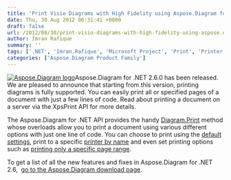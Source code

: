 ```yaml
---
title: 'Print Visio Diagrams with High Fidelity using Aspose.Diagram for .NET 2.6'
date: Thu, 30 Aug 2012 06:31:41 +0000
draft: false
url: /2012/08/30/print-visio-diagrams-with-high-fidelity-using-aspose.diagram-for-.net/
author: Imran Rafique
summary: ''
tags: ['.NET', 'Imran.Rafique', 'Microsoft Project', 'Print', 'Printer Name', 'Printer Settings', 'product release']
categories: ['Aspose.Diagram Product Family']
---
```


[![][1]](https://blog.aspose.com/wp-content/uploads/sites/2/2012/06/aspose.diagram-logo2.jpg)Aspose.Diagram for .NET 2.6.0 has been released. We are pleased to announce that starting from this version, printing diagrams is fully supported. You can easily print all or specified pages of a document with just a few lines of code. Read about printing a document on a server via the XpsPrint API for more details.

The  Aspose.Diagram for .NET API provides the handy [Diagram.Print][2] method whose overloads allow you to print a document using various different options with just one line of code. You can choose to print using the [default settings][3], print to a specific [printer by name][4] and even set printing options such as [printing only a specific page range][5].

To get a list of all the new features and fixes in Aspose.Diagram for .NET 2.6,  [go to the Aspose.Diagram download page][6].




[1]: https://blog.aspose.com/wp-content/uploads/sites/2/2012/06/aspose.diagram-logo2.jpg "Aspose.Diagram logo"
[2]: http://www.aspose.com/api/net/diagram/aspose.diagram/diagram
[3]: http://www.aspose.com/api/net/diagram/aspose.diagram.diagram/print/methods/1
[4]: http://www.aspose.com/api/net/diagram/aspose.diagram.diagram/print/methods/2
[5]: http://www.aspose.com/api/net/diagram/aspose.diagram.diagram/print/methods/3
[6]: http://www.aspose.com/community/files/51/.net-components/aspose.diagram-for-.net/default.aspx




